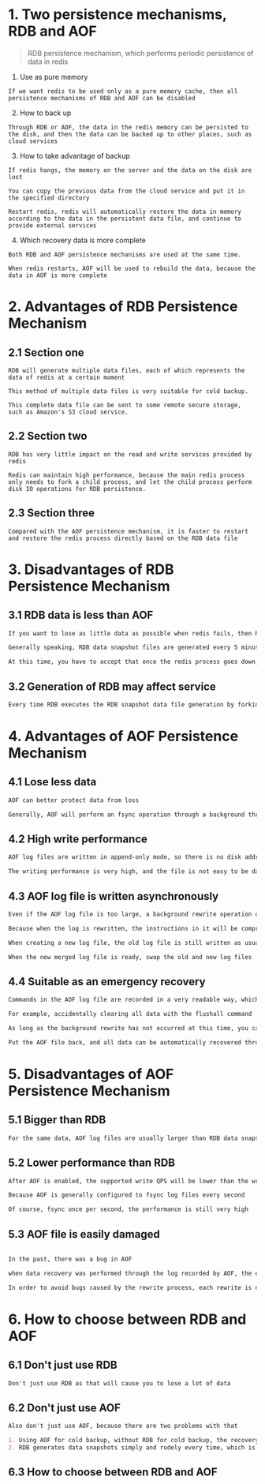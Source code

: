 # 1. Two persistence mechanisms, RDB and AOF
> RDB persistence mechanism, which performs periodic persistence of data in redis

1. Use as pure memory

```
If we want redis to be used only as a pure memory cache, then all persistence mechanisms of RDB and AOF can be disabled
```

2. How to back up

```
Through RDB or AOF, the data in the redis memory can be persisted to the disk, and then the data can be backed up to other places, such as cloud services
```

3. How to take advantage of backup

```
If redis hangs, the memory on the server and the data on the disk are lost

You can copy the previous data from the cloud service and put it in the specified directory

Restart redis, redis will automatically restore the data in memory according to the data in the persistent data file, and continue to provide external services

```

4. Which recovery data is more complete

```
Both RDB and AOF persistence mechanisms are used at the same time.

When redis restarts, AOF will be used to rebuild the data, because the data in AOF is more complete
```

# 2. Advantages of RDB Persistence Mechanism

## 2.1 Section one

```
RDB will generate multiple data files, each of which represents the data of redis at a certain moment

This method of multiple data files is very suitable for cold backup.

This complete data file can be sent to some remote secure storage, such as Amazon's S3 cloud service.

```

## 2.2 Section two

```
RDB has very little impact on the read and write services provided by redis

Redis can maintain high performance, because the main redis process only needs to fork a child process, and let the child process perform disk IO operations for RDB persistence.
```

## 2.3 Section three

```
Compared with the AOF persistence mechanism, it is faster to restart and restore the redis process directly based on the RDB data file

```

# 3. Disadvantages of RDB Persistence Mechanism

## 3.1 RDB data is less than AOF

```markdown
If you want to lose as little data as possible when redis fails, then RDB is not as good as AOF

Generally speaking, RDB data snapshot files are generated every 5 minutes or longer

At this time, you have to accept that once the redis process goes down, the data of the last 5 minutes will be lost.
```

## 3.2 Generation of RDB may affect service

```markdown
Every time RDB executes the RDB snapshot data file generation by forking a subprocess, if the data file is particularly large, it may cause the service provided to the client to be suspended for several milliseconds, or even several seconds
```

# 4. Advantages of AOF Persistence Mechanism

## 4.1 Lose less data

```markdown
AOF can better protect data from loss

Generally, AOF will perform an fsync operation through a background thread every 1 second, and lose up to 1 second of data

```

## 4.2 High write performance

```markdown
AOF log files are written in append-only mode, so there is no disk addressing overhead

The writing performance is very high, and the file is not easy to be damaged

```

## 4.3 AOF log file is written asynchronously

```markdown
Even if the AOF log file is too large, a background rewrite operation occurs, it will not affect the client's read and write

Because when the log is rewritten, the instructions in it will be compressed, and a minimum log that needs to be restored will be created.

When creating a new log file, the old log file is still written as usual

When the new merged log file is ready, swap the old and new log files

```

## 4.4 Suitable as an emergency recovery

```markdown
Commands in the AOF log file are recorded in a very readable way, which is ideal for emergency recovery from catastrophic accidental deletions

For example, accidentally clearing all data with the flushall command

As long as the background rewrite has not occurred at this time, you can immediately copy the AOF file and delete the last flushall command.

Put the AOF file back, and all data can be automatically recovered through the recovery mechanism

```

# 5. Disadvantages of AOF Persistence Mechanism

## 5.1 Bigger than RDB

```markdown
For the same data, AOF log files are usually larger than RDB data snapshot files

```

## 5.2 Lower performance than RDB

```markdown
After AOF is enabled, the supported write QPS will be lower than the write QPS supported by RDB

Because AOF is generally configured to fsync log files every second

Of course, fsync once per second, the performance is still very high

```

## 5.3 AOF file is easily damaged

```markdown

In the past, there was a bug in AOF

when data recovery was performed through the log recorded by AOF, the exact same data was not recovered.

In order to avoid bugs caused by the rewrite process, each rewrite is not based on the old instruction log for merge, but based on the data in the memory at that time to rebuild the instruction


```

# 6. How to choose between RDB and AOF

## 6.1 Don't just use RDB

```markdown
Don't just use RDB as that will cause you to lose a lot of data
```

## 6.2 Don't just use AOF

```markdown
Also don't just use AOF, because there are two problems with that

1. Using AOF for cold backup, without RDB for cold backup, the recovery speed is faster
2. RDB generates data snapshots simply and rudely every time, which is more robust and can avoid bugs in the complex backup and recovery mechanism of AOF
```

## 6.3 How to choose between RDB and AOF